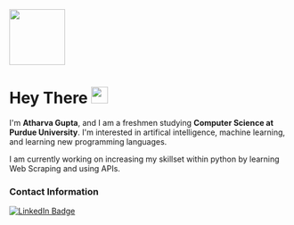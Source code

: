 <div id="header">
  <img src="https://media.giphy.com/media/jdPMeyv9rn0hZHh8n9/giphy.gif" width="100"/>
</div>
<h1>
  Hey There
  <img src="https://media.giphy.com/media/hvRJCLFzcasrR4ia7z/giphy.gif" width="30px"/>
</h1>

I'm **Atharva Gupta**, and I am a freshmen studying **Computer Science at Purdue University**. I'm interested in artifical intelligence, machine learning, and learning new programming languages. 

I am currently working on increasing my skillset within python by learning Web Scraping and using APIs. 

### Contact Information
<div id="badges">
  <a href="https://www.linkedin.com/in/atharva-gupta-7638b023b/">
    <img src="https://img.shields.io/badge/LinkedIn-blue?style=for-the-badge&logo=linkedin&logoColor=white" alt="LinkedIn Badge"/>
  </a>
</div>
